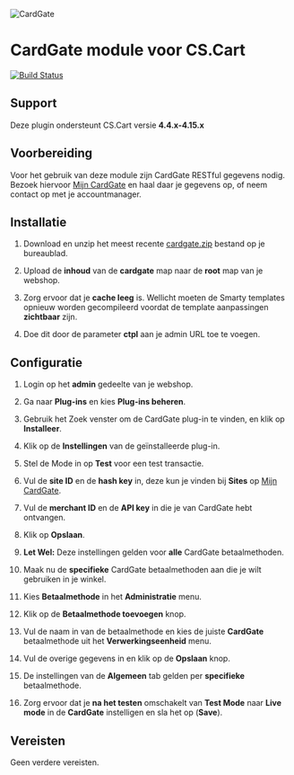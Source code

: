 ![CardGate](https://cdn.curopayments.net/thumb/200/logos/cardgate.png)

# CardGate module voor CS.Cart

[![Build Status](https://travis-ci.org/cardgate/cs-cart.svg?branch=master)](https://travis-ci.org/cardgate/cs-cart)

## Support

Deze plugin ondersteunt CS.Cart versie **4.4.x-4.15.x**

## Voorbereiding

Voor het gebruik van deze module zijn CardGate RESTful gegevens nodig.  
Bezoek hiervoor [Mijn CardGate](https://my.cardgate.com/) en haal daar je 
gegevens op, of neem contact op met je accountmanager.

## Installatie

1. Download en unzip het meest recente [cardgate.zip](https://github.com/cardgate/cs-cart/releases) bestand op je bureaublad.

2. Upload de **inhoud** van de **cardgate** map naar de **root** map van je webshop.

3. Zorg ervoor dat je **cache leeg** is. Wellicht moeten de Smarty templates opnieuw worden gecompileerd voordat de template aanpassingen **zichtbaar** zijn.

4. Doe dit door de parameter **ctpl** aan je admin URL toe te voegen.

## Configuratie

1. Login op het **admin** gedeelte van je webshop.

2. Ga naar **Plug-ins** en kies **Plug-ins beheren**.

3. Gebruik het Zoek venster om de CardGate plug-in te vinden, en klik op **Installeer**.

4. Klik op de **Instellingen** van de geïnstalleerde plug-in.

5. Stel de Mode in op **Test** voor een test transactie.

6. Vul de **site ID** en de **hash key** in, deze kun je vinden bij **Sites** op [Mijn CardGate](https://my.cardgate.com/).

7. Vul de **merchant ID** en de **API key** in die je van CardGate hebt ontvangen.

8. Klik op **Opslaan**.

9. **Let Wel:** Deze instellingen gelden voor **alle** CardGate betaalmethoden. 

10. Maak nu de **specifieke** CardGate betaalmethoden aan die je wilt gebruiken in je winkel.

11. Kies **Betaalmethode** in het **Administratie** menu.

12. Klik op de **Betaalmethode toevoegen** knop.

13. Vul de naam in van de betaalmethode en kies de juiste **CardGate** betaalmethode uit het **Verwerkingseenheid** menu.

14. Vul de overige gegevens in en klik op de **Opslaan** knop.

15. De instellingen van de **Algemeen** tab gelden per **specifieke** betaalmethode.

16. Zorg ervoor dat je **na het testen** omschakelt van **Test Mode** naar **Live mode** in de **CardGate** instelligen en sla het op (**Save**).

## Vereisten

Geen verdere vereisten.
